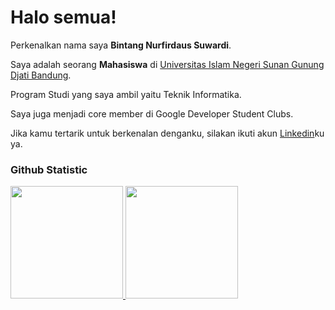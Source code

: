 # Halo semua! 

Perkenalkan nama saya **Bintang Nurfirdaus Suwardi**.<br>

Saya adalah seorang **Mahasiswa** di [Universitas Islam Negeri Sunan Gunung Djati Bandung](https://uinsgd.ac.id/).<br>

Program Studi yang saya ambil yaitu Teknik Informatika.<br>

Saya juga menjadi core member di Google Developer Student Clubs.<br>

Jika kamu tertarik untuk berkenalan denganku,  silakan ikuti akun [Linkedin](https://www.linkedin.com/in/bintang-nurfirdaus-suwardi-773ba1290)ku ya.

### Github Statistic
<p align="left">
<a href="https://github.com/Akaza22">
  <img height="180em" src="https://github-readme-stats-eight-theta.vercel.app/api?username=Akaza22&show_icons=true&theme=algolia&include_all_commits=true&count_private=true"/>
  <img height="180em" src="https://github-readme-stats-eight-theta.vercel.app/api/top-langs/?username=Akaza22&layout=compact&layout=compact&theme=algolia"/>
</a>
</p>
